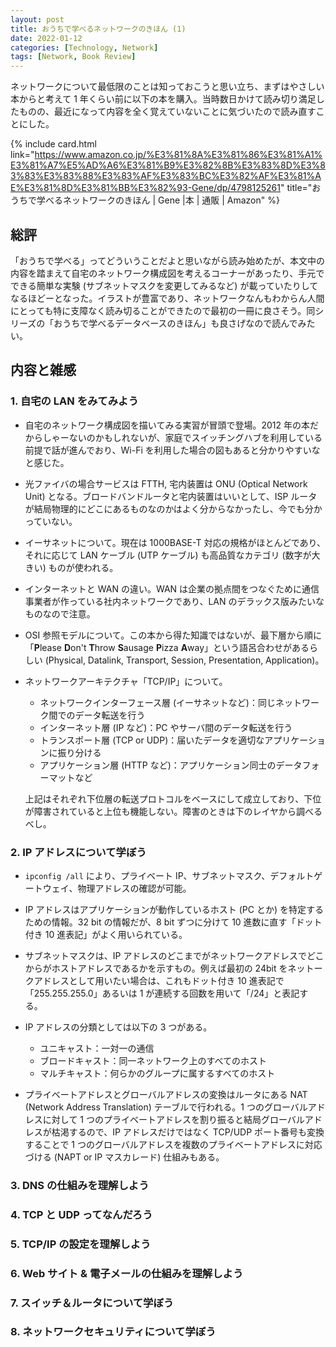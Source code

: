 ```yaml
---
layout: post
title: おうちで学べるネットワークのきほん (1)
date: 2022-01-12
categories: [Technology, Network]
tags: [Network, Book Review]
---
```


ネットワークについて最低限のことは知っておこうと思い立ち、まずはやさしい本からと考えて 1 年くらい前に以下の本を購入。当時数日かけて読み切り満足したものの、最近になって内容を全く覚えていないことに気づいたので読み直すことにした。

{% include card.html link="https://www.amazon.co.jp/%E3%81%8A%E3%81%86%E3%81%A1%E3%81%A7%E5%AD%A6%E3%81%B9%E3%82%8B%E3%83%8D%E3%83%83%E3%83%88%E3%83%AF%E3%83%BC%E3%82%AF%E3%81%AE%E3%81%8D%E3%81%BB%E3%82%93-Gene/dp/4798125261" title="おうちで学べるネットワークのきほん | Gene |本 | 通販 | Amazon" %}

## 総評

「おうちで学べる」ってどういうことだよと思いながら読み始めたが、本文中の内容を踏まえて自宅のネットワーク構成図を考えるコーナーがあったり、手元でできる簡単な実験 (サブネットマスクを変更してみるなど) が載っていたりしてなるほどーとなった。イラストが豊富であり、ネットワークなんもわからん人間にとっても特に支障なく読み切ることができたので最初の一冊に良さそう。同シリーズの「おうちで学べるデータベースのきほん」も良さげなので読んでみたい。

## 内容と雑感

### 1. 自宅の LAN をみてみよう

- 自宅のネットワーク構成図を描いてみる実習が冒頭で登場。2012 年の本だからしゃーないのかもしれないが、家庭でスイッチングハブを利用している前提で話が進んでおり、Wi-Fi を利用した場合の図もあると分かりやすいなと感じた。
- 光ファイバの場合サービスは FTTH, 宅内装置は ONU (Optical Network Unit) となる。ブロードバンドルータと宅内装置はいいとして、ISP ルータが結局物理的にどこにあるものなのかはよく分からなかったし、今でも分かっていない。
- イーサネットについて。現在は 1000BASE-T 対応の規格がほとんどであり、それに応じて LAN ケーブル (UTP ケーブル) も高品質なカテゴリ (数字が大きい) ものが使われる。
- インターネットと WAN の違い。WAN は企業の拠点間をつなぐために通信事業者が作っている社内ネットワークであり、LAN のデラックス版みたいなものなので注意。
- OSI 参照モデルについて。この本から得た知識ではないが、最下層から順に「**P**lease **D**on't **T**hrow **S**ausage **P**izza **A**way」という語呂合わせがあるらしい (Physical, Datalink, Transport, Session, Presentation, Application)。
- ネットワークアーキテクチャ「TCP/IP」について。
  - ネットワークインターフェース層 (イーサネットなど)：同じネットワーク間でのデータ転送を行う
  - インターネット層 (IP など)：PC やサーバ間のデータ転送を行う
  - トランスポート層 (TCP or UDP)：届いたデータを適切なアプリケーションに振り分ける
  - アプリケーション層 (HTTP など)：アプリケーション同士のデータフォーマットなど

  上記はそれぞれ下位層の転送プロトコルをベースにして成立しており、下位が障害されていると上位も機能しない。障害のときは下のレイヤから調べるべし。

### 2. IP アドレスについて学ぼう

- `ipconfig /all` により、プライベート IP、サブネットマスク、デフォルトゲートウェイ、物理アドレスの確認が可能。
- IP アドレスはアプリケーションが動作しているホスト (PC とか) を特定するための情報。32 bit の情報だが、8 bit ずつに分けて 10 進数に直す「ドット付き 10 進表記」がよく用いられている。
- サブネットマスクは、IP アドレスのどこまでがネットワークアドレスでどこからがホストアドレスであるかを示すもの。例えば最初の 24bit をネットークアドレスとして用いたい場合は、これもドット付き 10 進表記で「255.255.255.0」あるいは 1 が連続する回数を用いて「/24」と表記する。
- IP アドレスの分類としては以下の 3 つがある。
  - ユニキャスト：一対一の通信
  - ブロードキャスト：同一ネットワーク上のすべてのホスト
  - マルチキャスト：何らかのグループに属するすべてのホスト

- プライベートアドレスとグローバルアドレスの変換はルータにある NAT (Network Address Translation) テーブルで行われる。1 つのグローバルアドレスに対して 1 つのプライベートアドレスを割り振ると結局グローバルアドレスが枯渇するので、IP アドレスだけではなく TCP/UDP ポート番号も変換することで 1 つのグローバルアドレスを複数のプライベートアドレスに対応づける (NAPT or IP マスカレード) 仕組みもある。

### 3. DNS の仕組みを理解しよう

### 4. TCP と UDP ってなんだろう

### 5. TCP/IP の設定を理解しよう

### 6. Web サイト & 電子メールの仕組みを理解しよう

### 7. スイッチ＆ルータについて学ぼう

### 8. ネットワークセキュリティについて学ぼう